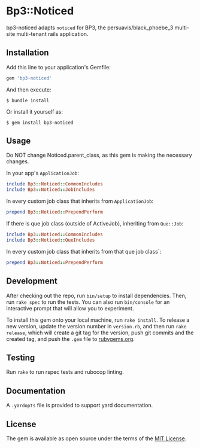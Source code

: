 # Bp3::Noticed

bp3-noticed adapts `noticed` for BP3, the persuavis/black_phoebe_3
multi-site multi-tenant rails application.

## Installation

Add this line to your application's Gemfile:

```ruby
gem 'bp3-noticed'
```

And then execute:

    $ bundle install

Or install it yourself as:

    $ gem install bp3-noticed

## Usage

Do NOT change Noticed.parent_class, as this gem is making the necessary changes.

In your app's `ApplicationJob`:
```ruby
include Bp3::Noticed::CommonIncludes
include Bp3::Noticed::JobIncludes
```
In every custom job class that inherits from `ApplicationJob`:
```ruby
prepend Bp3::Noticed::PrependPerform
```
If there is que job class (outside of ActiveJob), inheriting from `Que::Job`:
```ruby
include Bp3::Noticed::CommonIncludes
include Bp3::Noticed::QueIncludes
```
In every custom job class that inherits from that que job class`:
```ruby
prepend Bp3::Noticed::PrependPerform
```

## Development

After checking out the repo, run `bin/setup` to install dependencies. Then, run
`rake spec` to run the tests. You can also run `bin/console` for an interactive
prompt that will allow you to experiment.

To install this gem onto your local machine, run `rake install`. To release a new
version, update the version number in `version.rb`, and then run `rake release`,
which will create a git tag for the version, push git commits and the created tag,
and push the `.gem` file to [rubygems.org](https://rubygems.org).

## Testing
Run `rake` to run rspec tests and rubocop linting.

## Documentation
A `.yardopts` file is provided to support yard documentation.

## License

The gem is available as open source under the terms of the [MIT License](https://opensource.org/licenses/MIT).

